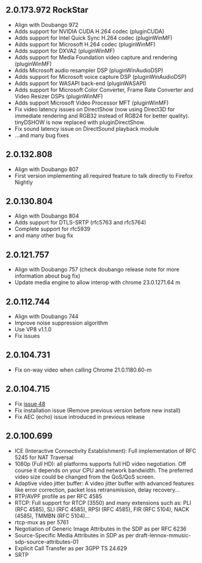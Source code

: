 

## 2.0.173.972 RockStar ##
  * Align with Doubango 972
  * Adds support for NVIDIA CUDA H.264 codec (pluginCUDA)
  * Adds support for Intel Quick Sync H.264 codec (pluginWinMF)
  * Adds support for Microsoft H.264 codec (pluginWinMF)
  * Adds support for DXVA2 (pluginWinMF)
  * Adds support for Media Foundation video capture and rendering (pluginWinMF)
  * Adds Microsoft audio resampler DSP (pluginWinAudioDSP)
  * Adds support for Microsoft voice capture DSP (pluginWinAudioDSP)
  * Adds support for WASAPI back-end (pluginWASAPI)
  * Adds support for Microsoft Color Converter, Frame Rate Converter and Video Resizer DSPs (pluginWinMF)
  * Adds support Microsoft Video Processor MFT (pluginWinMF)
  * Fix video latency issues on DirectShow (now using Direct3D for immediate rendering and RGB32 instead of RGB24 for better quality). tinyDSHOW is now replaced with pluginDirectShow.
  * Fix sound latency issue on DirectSound playback module
  * ...and many bug fixes

## 2.0.132.808 ##
  * Align with Doubango 807
  * First version implementing all required feature to talk directly to Firefox Nightly

## 2.0.130.804 ##
  * Align with Doubango 804
  * Adds support for DTLS-SRTP (rfc5763 and rfc5764)
  * Complete support for rfc5939
  * and many other bug fix

## 2.0.121.757 ##
  * Align with Doubango 757 (check doubango release note for more information about bug fix)
  * Update media engine to allow interop with chrome 23.0.1271.64 m

## 2.0.112.744 ##
  * Align with Doubango 744
  * Improve noise suppression algorithm
  * Use VP8 v1.1.0
  * Fix issues

## 2.0.104.731 ##
  * Fix on-way video when calling Chrome 21.0.1180.60-m

## 2.0.104.715 ##
  * Fix [issue 48](https://code.google.com/p/boghe/issues/detail?id=48)
  * Fix installation issue (Remove previous version before new install)
  * Fix AEC (echo) issue introduced in previous release

## 2.0.100.699 ##
  * ICE (Interactive Connectivity Establishment): Full implementation of RFC 5245 for NAT Traversal
  * 1080p (Full HD): all platforms supports full HD video negotiation. Off course it depends on your CPU and network bandwidth. The preferred video size could be changed from the QoS/QoS screen.
  * Adaptive video jitter buffer: A video jitter buffer with advanced features like error correction, packet loss retransmission, delay recovery...
  * RTP/AVPF profile as per RFC 4585
  * RTCP: Full support for RTCP (3550) and many extensions such as: PLI (RFC 4585), SLI (RFC 4585), RPSI (RFC 4585), FIR (RFC 5104), NACK (4585), TMMBN (RFC 5104)...
  * rtcp-mux as per 5761
  * Negotiation of Generic Image Attributes in the SDP as per RFC 6236
  * Source-Specific Media Attributes in SDP as per draft-lennox-mmusic-sdp-source-attributes-01
  * Explicit Call Transfer as per 3GPP TS 24.629
  * SRTP
